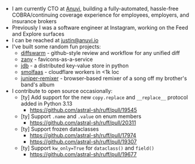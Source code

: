 - I am currently CTO at [Anuvi](https://anuvi.io/), building a fully-automated, hassle-free COBRA/continuing coverage experience for employees, employers, and insurance brokers
- Previously I was a software engineer at Instagram, working on the Feed and Explore surfaces
- I can be reached at [justin@anuvi.io](justin@anuvi.io)
- I've built some random fun projects:
  - [diffswarm](https://diffswarm.dev/) - github-style review and workflow for any unified diff
  - [zany](https://zany.sh/) - favicons-as-a-service
  - [jdb](https://github.com/thejchap/jdb) - a distributed key-value store in python
  - [smolfaas](https://github.com/thejchap/smolfaas) - cloudflare workers in <1k loc
  - [juniper-remixer](https://github.com/thejchap/juniper) - browser-based remixer of a song off my brother's band's album
- I contribute to open source occasionally:
  - [ty] Add support for the new `copy.replace` and `__replace__` protocol added in Python 3.13
    - https://github.com/astral-sh/ruff/pull/19545 
  - [ty] Support `.name` and `.value` on enum members
    - https://github.com/astral-sh/ruff/pull/20311
  - [ty] Support frozen dataclasses
    - https://github.com/astral-sh/ruff/pull/17974
    - https://github.com/astral-sh/ruff/pull/19307
  - [ty] Support `kw_only=True` for `dataclass()` and `field()`
    - https://github.com/astral-sh/ruff/pull/19677
